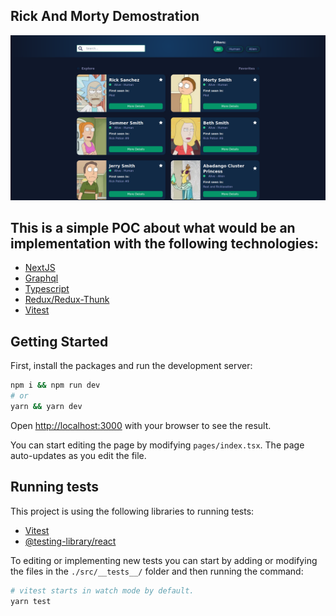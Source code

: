 ## Rick And Morty Demostration
![Project image](./public/pj.png?raw=true)

## This is a simple POC about what would be an implementation with the following technologies:
- [NextJS](https://nextjs.org/)
- [Graphql](https://www.apollographql.com/docs/react/get-started)
- [Typescript](https://www.typescriptlang.org/)
- [Redux/Redux-Thunk](https://redux.js.org/)
- [Vitest](https://vitest.dev/)

## Getting Started

First, install the packages and run the development server:

```bash
npm i && npm run dev
# or
yarn && yarn dev
```

Open [http://localhost:3000](http://localhost:3000) with your browser to see the result.

You can start editing the page by modifying `pages/index.tsx`. The page auto-updates as you edit the file.

## Running tests

This project is using the following libraries to running tests:
- [Vitest](https://vitest.dev/)
- [@testing-library/react](https://testing-library.com/)

To editing or implementing new tests you can start by adding or modifying the files in the `./src/__tests__/` folder and then running the command:

```bash
# vitest starts in watch mode by default.
yarn test
``` 


